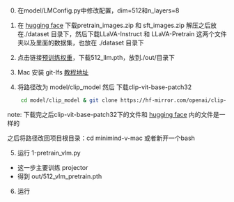 ## 

0. 在model/LMConfig.py中修改配置，dim=512和n_layers=8
1. 在 [hugging  face](https://hf-mirror.com/datasets/jingyaogong/minimind-v_dataset/tree/main) 下载pretrain_images.zip 和 sft_images.zip 解压之后放在./dataset 目录下，然后下载LLaVA-Instruct 和 LLaVA-Pretrain 这两个文件夹以及里面的数据集，也放在 ./dataset 目录下
2. 点击链接[预训练权重](https://pan.baidu.com/s/1LE1SPoPYGS7VNtT1tpf7DA?pwd=6666)，下载512_llm.pth，放到./out/目录下
3. Mac 安装 git-lfs [教程地址](https://docs.github.com/en/repositories/working-with-files/managing-large-files/installing-git-large-file-storage)
4. 将路径改为 model/clip_model 然后 下载clip-vit-base-patch32

   ```bash
    cd model/clip_model & git clone https://hf-mirror.com/openai/clip-vit-base-patch32
    ```
note: 下载完之后clip-vit-base-patch32下的文件和 [hugging face](https://huggingface.co/openai/clip-vit-base-patch32/tree/main) 内的文件是一样的

之后将路径改回项目根目录：cd minimind-v-mac 或者新开一个bash

5. 运行 1-pretrain_vlm.py 
  - 这一步主要训练 projector
  - 得到 out/512_vlm_pretrain.pth 
6. 运行